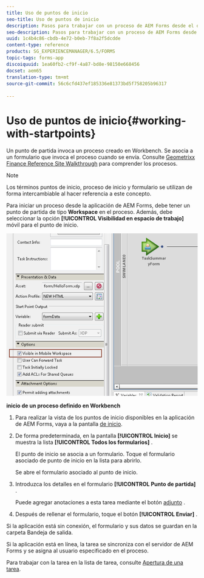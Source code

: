 ```yaml
---
title: Uso de puntos de inicio
seo-title: Uso de puntos de inicio
description: Pasos para trabajar con un proceso de AEM Forms desde el dispositivo móvil definido en Workbench.
seo-description: Pasos para trabajar con un proceso de AEM Forms desde el dispositivo móvil definido en Workbench.
uuid: 1c4b4c86-cbdb-4e72-b0eb-7f8a2f5dcdde
content-type: reference
products: SG_EXPERIENCEMANAGER/6.5/FORMS
topic-tags: forms-app
discoiquuid: 1ea60fb2-cf9f-4a87-bd8e-98150e668456
docset: aem65
translation-type: tm+mt
source-git-commit: 56c6cfd437ef185336e81373bd5f758205b96317

---
```



# Uso de puntos de inicio{#working-with-startpoints}

Un punto de partida invoca un proceso creado en Workbench. Se asocia a un formulario que invoca el proceso cuando se envía. Consulte [Geometrixx Finance Reference Site Walkthrough](../../forms/using/finance-reference-site-walkthrough.md) para comprender los procesos.

>[!NOTE]
>
>Los términos puntos de inicio, proceso de inicio y formulario se utilizan de forma intercambiable al hacer referencia a este concepto.

Para iniciar un proceso desde la aplicación de AEM Forms, debe tener un punto de partida de tipo **Workspace** en el proceso. Además, debe seleccionar la opción **[!UICONTROL Visibilidad en espacio de trabajo]** móvil para el punto de inicio.

![mws_startpoint_select_option](assets/mws_startpoint_select_option.png)

**inicio de un proceso definido en Workbench**

1. Para realizar la vista de los puntos de inicio disponibles en la aplicación de AEM Forms, vaya a la pantalla [de inicio](../../forms/using/home-screen.md).
1. De forma predeterminada, en la pantalla **[!UICONTROL Inicio]** se muestra la lista **[!UICONTROL Todos los formularios]** .

   El punto de inicio se asocia a un formulario. Toque el formulario asociado de punto de inicio en la lista para abrirlo.

   Se abre el formulario asociado al punto de inicio.

1. Introduzca los detalles en el formulario **[!UICONTROL Punto de partida]** .

   Puede agregar anotaciones a esta tarea mediante el botón [adjunto](../../forms/using/add-attachments.md) .

1. Después de rellenar el formulario, toque el botón **[!UICONTROL Enviar]** .

Si la aplicación está sin conexión, el formulario y sus datos se guardan en la carpeta Bandeja de salida.

Si la aplicación está en línea, la tarea se sincroniza con el servidor de AEM Forms y se asigna al usuario especificado en el proceso.

Para trabajar con la tarea en la lista de tarea, consulte [Apertura de una tarea](/help/forms/using/open-task.md).
